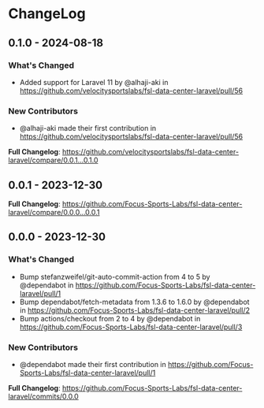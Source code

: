 # ChangeLog

## 0.1.0 - 2024-08-18

### What's Changed

* Added support for Laravel 11 by @alhaji-aki in https://github.com/velocitysportslabs/fsl-data-center-laravel/pull/56

### New Contributors

* @alhaji-aki made their first contribution in https://github.com/velocitysportslabs/fsl-data-center-laravel/pull/56

**Full Changelog**: https://github.com/velocitysportslabs/fsl-data-center-laravel/compare/0.0.1...0.1.0

## 0.0.1 - 2023-12-30

**Full Changelog**: https://github.com/Focus-Sports-Labs/fsl-data-center-laravel/compare/0.0.0...0.0.1

## 0.0.0 - 2023-12-30

### What's Changed

* Bump stefanzweifel/git-auto-commit-action from 4 to 5 by @dependabot in https://github.com/Focus-Sports-Labs/fsl-data-center-laravel/pull/1
* Bump dependabot/fetch-metadata from 1.3.6 to 1.6.0 by @dependabot in https://github.com/Focus-Sports-Labs/fsl-data-center-laravel/pull/2
* Bump actions/checkout from 2 to 4 by @dependabot in https://github.com/Focus-Sports-Labs/fsl-data-center-laravel/pull/3

### New Contributors

* @dependabot made their first contribution in https://github.com/Focus-Sports-Labs/fsl-data-center-laravel/pull/1

**Full Changelog**: https://github.com/Focus-Sports-Labs/fsl-data-center-laravel/commits/0.0.0
